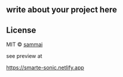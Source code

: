 ## write about your project here


## License

MIT © [sammai]()

see preview at 

https://smarte-sonic.netlify.app

